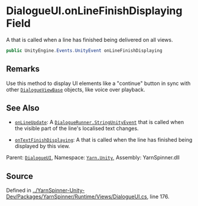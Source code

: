# DialogueUI.onLineFinishDisplaying Field

A <see cref="!:UnityEngine.Events.UnityEvent"></see> that is called
when a line has finished being delivered on all views.


```csharp
public UnityEngine.Events.UnityEvent onLineFinishDisplaying
```
## Remarks

Use this method to display UI elements like a "continue" button
in sync with other [`DialogueViewBase`](/api/csharp/yarn.unity/dialogueviewbase.md) objects, like
voice over playback.




## See Also
* [`onLineUpdate`](/api/csharp/yarn.unity/dialogueui.onlineupdate.md): 
A [`DialogueRunner.StringUnityEvent`](/api/csharp/yarn.unity/dialoguerunner.stringunityevent.md) that is called
when the visible part of the line's localised text changes.

* [`onTextFinishDisplaying`](/api/csharp/yarn.unity/dialogueui.ontextfinishdisplaying.md): 
A <see cref="!:UnityEngine.Events.UnityEvent"></see> that is called
when the line has finished being displayed by this view.

<div class="class-metadata">

Parent: [`DialogueUI`](/api/csharp/yarn.unity/dialogueui.md), Namespace: [`Yarn.Unity`](/api/csharp/yarn.unity/README.md), Assembly: YarnSpinner.dll
</div>

## Source
Defined in [../YarnSpinner-Unity-Dev/Packages/YarnSpinner/Runtime/Views/DialogueUI.cs](https://github.com/YarnSpinnerTool/YarnSpinner-Unity//blob/develop/Runtime/Views/DialogueUI.cs#L176), line 176.
